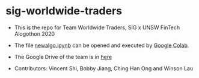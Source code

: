 # sig-worldwide-traders
* This is the repo for Team Worldwide Traders, SIG x UNSW FinTech Alogothon 2020

* The file [newalgo.ipynb](https://github.com/Vincent-SS/sig-worldwide-traders/blob/main/newalgo.ipynb) can be opened and executed by [Google Colab](http://colab.research.google.com).
* The Google Drive of the team is in [here](https://drive.google.com/drive/folders/1tijZDnrbTR6j2_VO-eTzImKEJALUEcOj?usp=sharing)

* Contributors: Vincent Shi, Bobby Jiang, Ching Han Ong and Winson Lau
